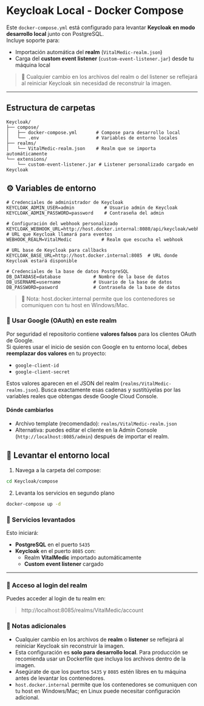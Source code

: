 # Keycloak Local - Docker Compose

Este `docker-compose.yml` está configurado para levantar **Keycloak en modo desarrollo local** junto con PostgreSQL.  
Incluye soporte para:

- Importación automática del **realm** (`VitalMedic-realm.json`)
- Carga del **custom event listener** (`custom-event-listener.jar`) desde tu máquina local

> 🔹 Cualquier cambio en los archivos del realm o del listener se reflejará al reiniciar Keycloak sin necesidad de reconstruir la imagen.

---
## Estructura de carpetas

```text
Keycloak/
├── compose/
│   ├── docker-compose.yml       # Compose para desarrollo local
│   └── .env                     # Variables de entorno locales
├── realms/
│   └── VitalMedic-realm.json    # Realm que se importa automáticamente
└── extensions/
    └── custom-event-listener.jar # Listener personalizado cargado en Keycloak
```
## ⚙️ Variables de entorno

```env
# Credenciales de administrador de Keycloak
KEYCLOAK_ADMIN_USER=admin           # Usuario admin de Keycloak
KEYCLOAK_ADMIN_PASSWORD=password    # Contraseña del admin

# Configuración del webhook personalizado
KEYCLOAK_WEBHOOK_URL=http://host.docker.internal:8080/api/keycloak/webhook  # URL que Keycloak llamará para eventos
WEBHOOK_REALM=VitalMedic           # Realm que escucha el webhook

# URL base de Keycloak para callbacks
KEYCLOAK_BASE_URL=http://host.docker.internal:8085  # URL donde Keycloak estará disponible

# Credenciales de la base de datos PostgreSQL
DB_DATABASE=database            # Nombre de la base de datos
DB_USERNAME=username            # Usuario de la base de datos
DB_PASSWORD=pasword             # Contraseña de la base de datos
```
> 🔹 Nota: host.docker.internal permite que los contenedores se comuniquen con tu host en Windows/Mac.

### 🔧 Usar Google (OAuth) en este realm

Por seguridad el repositorio contiene **valores falsos** para los clientes OAuth de Google.  
Si quieres usar el inicio de sesión con Google en tu entorno local, debes **reemplazar dos valores** en tu proyecto:

- `google-client-id`
- `google-client-secret`

Estos valores aparecen en el JSON del realm (`realms/VitalMedic-realms.json`). Busca exactamente esas cadenas y sustitúyelas por las variables reales que obtengas desde Google Cloud Console.

#### Dónde cambiarlos
- Archivo template (recomendado): `realms/VitalMedic-realm.json`
- Alternativa: puedes editar el cliente en la Admin Console (`http://localhost:8085/admin`) después de importar el realm.






## 🚀 Levantar el entorno local

1. Navega a la carpeta del compose:

```bash
cd Keycloak/compose
`````````````````````````````````

2. Levanta los servicios en segundo plano
```bash   
docker-compose up -d
```

### 🔹 Servicios levantados

Esto iniciará:

- **PostgreSQL** en el puerto `5435`
- **Keycloak** en el puerto `8085` con:
    - Realm **VitalMedic** importado automáticamente
    - **Custom event listener** cargado

---

### 🔹 Acceso al login del realm

Puedes acceder al login de tu realm en:

> http://localhost:8085/realms/VitalMedic/account

### 🔹 Notas adicionales

- Cualquier cambio en los archivos de **realm** o **listener** se reflejará al reiniciar Keycloak sin reconstruir la imagen.
- Esta configuración es **solo para desarrollo local**. Para producción se recomienda usar un Dockerfile que incluya los archivos dentro de la imagen.
- Asegúrate de que los puertos `5435` y `8085` estén libres en tu máquina antes de levantar los contenedores.
- `host.docker.internal` permite que los contenedores se comuniquen con tu host en Windows/Mac; en Linux puede necesitar configuración adicional.
